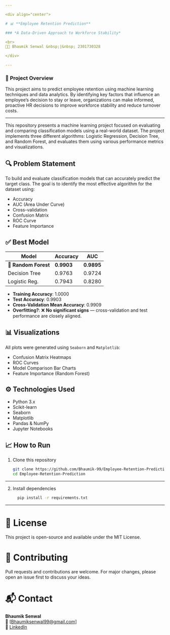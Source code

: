 ```yaml
---

<div align="center">

# 📊 **Employee Retention Prediction**

### *A Data-Driven Approach to Workforce Stability*

<br>
👨‍💻 Bhaumik Senwal &nbsp;|&nbsp; 2301730328

</div>

---
```


### 🧠 **Project Overview**  
This project aims to predict employee retention using machine learning techniques and data analytics. By identifying key factors that influence an employee’s decision to stay or leave, organizations can make informed, proactive HR decisions to improve workforce stability and reduce turnover costs.

---

This repository presents a machine learning project focused on evaluating and comparing classification models using a real-world dataset. The project implements three different algorithms: Logistic Regression, Decision Tree, and Random Forest, and evaluates them using various performance metrics and visualizations.



## 🔍 Problem Statement

To build and evaluate classification models that can accurately predict the target class. The goal is to identify the most effective algorithm for the dataset using:

- Accuracy
- AUC (Area Under Curve)
- Cross-validation
- Confusion Matrix
- ROC Curve
- Feature Importance

## ✅ Best Model

| Model           | Accuracy | AUC      |
|----------------|----------|----------|
| 🥇 **Random Forest** | **0.9903**  | **0.9895** |
| Decision Tree   | 0.9763   | 0.9724   |
| Logistic Reg.   | 0.7943   | 0.8280   |

- **Training Accuracy**: 1.0000  
- **Test Accuracy**: 0.9903  
- **Cross-Validation Mean Accuracy**: 0.9909  
- **Overfitting?**: ❌ **No significant signs** — cross-validation and test performance are closely aligned.

## 📊 Visualizations

All plots were generated using `Seaborn` and `Matplotlib`:

- Confusion Matrix Heatmaps
- ROC Curves
- Model Comparison Bar Charts
- Feature Importance (Random Forest)

## ⚙️ Technologies Used

- Python 3.x
- Scikit-learn
- Seaborn
- Matplotlib
- Pandas & NumPy
- Jupyter Notebooks

## 📈 How to Run

1. Clone this repository  
   ```bash
   git clone https://github.com/Bhaumik-99/Employee-Retention-Prediction.git
   cd Employee-Retention-Prediction
   ```
---
2. Install dependencies

   ```bash
     pip install -r requirements.txt
   ```
---

# 📝 License
This project is open-source and available under the MIT License.

# 🤝 Contributing
Pull requests and contributions are welcome. For major changes, please open an issue first to discuss your ideas.

# 📬 **Contact**  
**Bhaumik Senwal**  
📧 [Bhaumiksenwal99@gmail.com]  
📘 [LinkedIn](https://www.linkedin.com/in/bhaumik-senwal-8175802b5?utm_source=share&utm_campaign=share_via&utm_content=profile&utm_medium=android_app)

